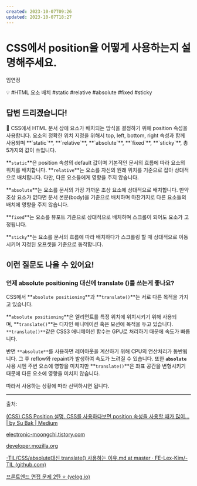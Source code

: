 ```yaml
---
created: 2023-10-07T09:26
updated: 2023-10-07T18:27
---
```

# CSS에서 position을 어떻게 사용하는지 설명해주세요.

임연정

💡 #HTML 요소 배치 #static #relative #absolute #fixed #sticky

## **답변 드리겠습니다!**

<aside>
📌 CSS에서 HTML 문서 상에 요소가 배치되는 방식을 결정하기 위해 position 속성을 사용합니다. 요소의 정확한 위치 지정을 위해서 top, left, bottom, right 속성과 함께 사용되며 **`static`**, **`relative`**, **`absolute`**, **`fixed`**, **`sticky`**, 총 5가지의 값이 쓰입니다.

</aside>

  **`static`**은 position 속성의 default 값이며 기본적인 문서의 흐름에 따라 요소의 위치를 배치합니다. **`relative`**는 요소를 자신의 원래 위치를 기준으로 잡아 상대적으로 배치합니다. 다만, 다른 요소들에게 영향을 주지 않습니다.

  **`absolute`**는 요소를 문서의 가장 가까운 조상 요소에 상대적으로 배치합니다. 만약 조상 요소가 없다면 문서 본문(body)을 기준으로 배치하며 마찬가지로 다른 요소들의 배치에 영향을 주지 않습니다.

  **`fixed`**는 요소를 뷰포트 기준으로 상대적으로 배치하며 스크롤이 되어도 요소가 고정됩니다.

  **`sticky`**는 요소를 문서의 흐름에 따라 배치하다가 스크롤링 할 때 상대적으로 이동시키며 지정된 오프셋을 기준으로 동작합니다.

## **이런 질문도 나올 수 있어요!**

### 언제 absolute positioning 대신에 translate ()를 쓰는게 좋나요?

  CSS에서 **`absolute positioning`**과 **`translate()`**는 서로 다른 목적을 가지고 있습니다.

  **`absolute positioning`**은 엘리먼트를 특정 위치에 위치시키기 위해 사용되며, **`translate()`**는 디자인 애니메이션 혹은 모션에 목적을 두고 있습니다. `**translate()**`같은 CSS3 애니메이션 함수는 GPU로 처리하기 때문에 속도가 빠릅니다.

  반면 `**absolute**`를 사용하면 레이아웃을 계산하기 위해 CPU의 연산처리가 동반됩니다. 그 후 reflow와 repaint가 발생하여 속도가 느려질 수 있습니다. 또한 **`absolute`** 사용 시엔 주변 요소에 영향을 미치지만 **`translate()`**은 좌표 공간을 변형시키기 때문에 다른 요소에 영향을 미치지 않습니다.

  따라서 사용하는 상황에 따라 선택하시면 됩니다.

---

출처: 

[(CSS) CSS Position 설명. CSS를 사용하다보면 position 속성을 사용할 때가 많이… | by Su Bak | Medium](https://medium.com/@su_bak/css-css-position-%EC%84%A4%EB%AA%85-f2c0a0b26556)

[electronic-moongchi.tistory.com](https://electronic-moongchi.tistory.com/26)

[developer.mozilla.org](https://developer.mozilla.org/ko/docs/Web/CSS/position)

[-TIL/CSS/absolute대신 translate() 사용하는 이유.md at master · FE-Lex-Kim/-TIL (github.com)](https://github.com/FE-Lex-Kim/-TIL/blob/master/CSS/absolute%EB%8C%80%EC%8B%A0%C2%A0translate()%20%EC%82%AC%EC%9A%A9%ED%95%98%EB%8A%94%20%EC%9D%B4%EC%9C%A0.md)

[프론트엔드 면접 문제 2탄 ⭐️ (velog.io)](https://velog.io/@cjy0029/%ED%94%84%EB%A1%A0%ED%8A%B8%EC%97%94%EB%93%9C-%EB%A9%B4%EC%A0%91-%EB%AC%B8%EC%A0%9C-2%ED%83%84-giv1twbt)